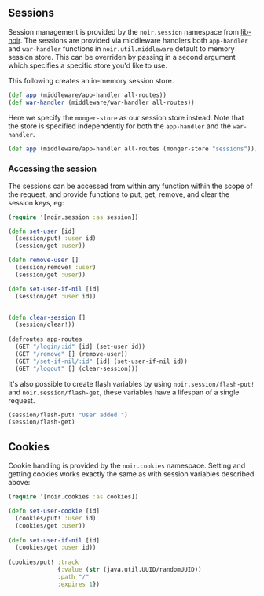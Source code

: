 ## Sessions

Session management is provided by the `noir.session` namespace from [lib-noir](https://github.com/noir-clojure/lib-noir).
The sessions are provided via middleware handlers both `app-handler` 
and `war-handler` functions in `noir.util.middleware` default to memory session
store. This can be overriden by passing in a second argument which specifies a 
specific store you'd like to use.

This following creates an in-memory session store.
  
```clojure
(def app (middleware/app-handler all-routes))
(def war-handler (middleware/war-handler all-routes))
```

Here we specify the `monger-store` as our session store instead.
Note that the store is specified independently for both the `app-handler` 
and the `war-handler`.
 
```clojure
(def app (middleware/app-handler all-routes (monger-store "sessions")))
```

### Accessing the session

The sessions can be accessed from within any function within the scope of the request,
and provide functions to put, get, remove, and clear the session keys, eg:

```clojure
(require '[noir.session :as session])

(defn set-user [id]
  (session/put! :user id)
  (session/get :user))

(defn remove-user []
  (session/remove! :user)
  (session/get :user))

(defn set-user-if-nil [id]
  (session/get :user id))


(defn clear-session [] 
  (session/clear!))
  
(defroutes app-routes
  (GET "/login/:id" [id] (set-user id))
  (GET "/remove" [] (remove-user)) 
  (GET "/set-if-nil/:id" [id] (set-user-if-nil id))
  (GET "/logout" [] (clear-session)))
```  

It's also possible to create flash variables by using `noir.session/flash-put!` 
and `noir.session/flash-get`, these variables have a lifespan of a single request.

```clojure
(session/flash-put! "User added!")
(session/flash-get)
```

## Cookies

Cookie handling is provided by the `noir.cookies` namespace. Setting and getting
cookies works exactly the same as with session variables described above:

```clojure
(require '[noir.cookies :as cookies])

(defn set-user-cookie [id]
  (cookies/put! :user id)
  (cookies/get :user))
  
(defn set-user-if-nil [id]  
  (cookies/get :user id))
  
(cookies/put! :track 
              {:value (str (java.util.UUID/randomUUID)) 
              :path "/" 
              :expires 1})  
```